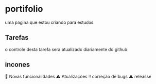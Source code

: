 # portifolio
uma pagina que estou criando para estudos

## Tarefas

o controle desta tarefa sera atualizado diariamente do github

## incones

:heartbeat: Novas funcionalidades
:warning: Atualizações
:bangbang: correção de bugs
:warning: releasse